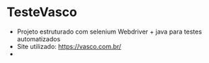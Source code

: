 # TesteVasco

- Projeto estruturado com selenium Webdriver + java  para testes automatizados 
- Site utilizado: https://vasco.com.br/
- 
